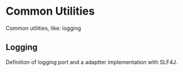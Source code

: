 # Common Utilities

Common utilities, like: logging

## Logging

Definition of logging port and a adaptter implementation with SLF4J.



